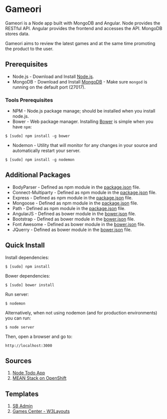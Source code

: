 # Gameori
Gameori is a Node app built with MongoDB and Angular. Node provides the RESTful API. Angular provides the frontend and accesses the API. MongoDB stores data.

Gameori aims to review the latest games and at the same time promoting the product to the user.

## Prerequisites
* Node.js - Download and Install [Node.js](http://www.nodejs.org/download/).
* MongoDB - Download and Install [MongoDB](http://docs.mongodb.org/manual/installation/) - Make sure `mongod` is running on the default port (27017).

### Tools Prerequisites
* NPM - Node.js package manage; should be installed when you install node.js.
* Bower - Web package manager. Installing [Bower](http://bower.io/) is simple when you have `npm`:

```
$ [sudo] npm install -g bower
```

* Nodemon - Utility that will monitor for any changes in your source and automatically restart your server.

```
$ [sudo] npm install -g nodemon
```

## Additional Packages
* BodyParser - Defined as npm module in the [package.json](package.json) file.
* Connect-Multiparty - Defined as npm module in the [package.json](package.json) file.
* Express - Defined as npm module in the [package.json](package.json) file.
* Mongoose - Defined as npm module in the [package.json](package.json) file.
* Path - Defined as npm module in the [package.json](package.json) file.
* AngularJS - Defined as bower module in the [bower.json](bower.json) file.
* Bootstrap - Defined as bower module in the [bower.json](bower.json) file.
* Font Awesome - Defined as bower module in the [bower.json](bower.json) file.
* JQuerry - Defined as bower module in the [bower.json](bower.json) file.

## Quick Install
  Install dependencies:

    $ [sudo] npm install

  Bower dependencies:

    $ [sudo] bower install

  Run server:

    $ nodemon

  Alternatively, when not using nodemon (and for production environments) you can run:

    $ node server

  Then, open a browser and go to:

    http://localhost:3000

## Sources
1. [Node Todo App](https://github.com/scotch-io/node-todo)
2. [MEAN Stack on OpenShift](https://github.com/linnovate/mean-on-openshift)

## Templates
1. [SB Admin](http://startbootstrap.com/template-overviews/sb-admin)
2. [Games Center - W3Layouts](https://w3layouts.com/games-center-a-games-category-flat-bootstrap-responsive-web-template)
